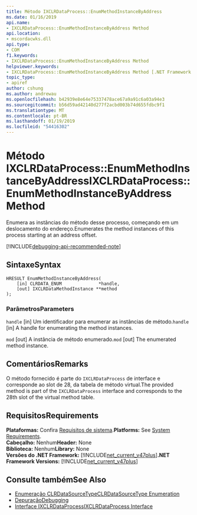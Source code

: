 ```yaml
---
title: Método IXCLRDataProcess::EnumMethodInstanceByAddress
ms.date: 01/16/2019
api.name:
- IXCLRDataProcess::EnumMethodInstanceByAddress Method
api.location:
- mscordacwks.dll
api.type:
- COM
f1.keywords:
- IXCLRDataProcess::EnumMethodInstanceByAddress Method
helpviewer.keywords:
- IXCLRDataProcess::EnumMethodInstanceByAddress Method [.NET Framework debugging]
topic_type:
- apiref
author: cshung
ms.author: andrewau
ms.openlocfilehash: b42939e8e64e75337478ace67a9a91c6a03a94e3
ms.sourcegitcommit: b56d59ad42140d277f2acbd003b74d655fdbc9f1
ms.translationtype: MT
ms.contentlocale: pt-BR
ms.lasthandoff: 01/19/2019
ms.locfileid: "54416302"
---
```

# <a name="ixclrdataprocessenummethodinstancebyaddress-method"></a><span data-ttu-id="24c52-102">Método IXCLRDataProcess::EnumMethodInstanceByAddress</span><span class="sxs-lookup"><span data-stu-id="24c52-102">IXCLRDataProcess::EnumMethodInstanceByAddress Method</span></span>

<span data-ttu-id="24c52-103">Enumera as instâncias do método desse processo, começando em um deslocamento do endereço.</span><span class="sxs-lookup"><span data-stu-id="24c52-103">Enumerates the method instances of this process starting at an address offset.</span></span>

[!INCLUDE[debugging-api-recommended-note](../../../../includes/debugging-api-recommended-note.md)]

## <a name="syntax"></a><span data-ttu-id="24c52-104">Sintaxe</span><span class="sxs-lookup"><span data-stu-id="24c52-104">Syntax</span></span>

```
HRESULT EnumMethodInstanceByAddress(
    [in] CLRDATA_ENUM              *handle,
    [out] IXCLRDataMethodInstance **method
);
```

### <a name="parameters"></a><span data-ttu-id="24c52-105">Parâmetros</span><span class="sxs-lookup"><span data-stu-id="24c52-105">Parameters</span></span>

<span data-ttu-id="24c52-106">`handle` [in] Um identificador para enumerar as instâncias de método.</span><span class="sxs-lookup"><span data-stu-id="24c52-106">`handle` [in] A handle for enumerating the method instances.</span></span>

<span data-ttu-id="24c52-107">`mod` [out] A instância de método enumerado.</span><span class="sxs-lookup"><span data-stu-id="24c52-107">`mod` [out] The enumerated method instance.</span></span>

## <a name="remarks"></a><span data-ttu-id="24c52-108">Comentários</span><span class="sxs-lookup"><span data-stu-id="24c52-108">Remarks</span></span>

<span data-ttu-id="24c52-109">O método fornecido é parte do `IXCLRDataProcess` de interface e corresponde ao slot de 28, da tabela de método virtual.</span><span class="sxs-lookup"><span data-stu-id="24c52-109">The provided method is part of the `IXCLRDataProcess` interface and corresponds to the 28th slot of the virtual method table.</span></span>

## <a name="requirements"></a><span data-ttu-id="24c52-110">Requisitos</span><span class="sxs-lookup"><span data-stu-id="24c52-110">Requirements</span></span>

<span data-ttu-id="24c52-111">**Plataformas:** Confira [Requisitos de sistema](../../../../docs/framework/get-started/system-requirements.md).</span><span class="sxs-lookup"><span data-stu-id="24c52-111">**Platforms:** See [System Requirements](../../../../docs/framework/get-started/system-requirements.md).</span></span>   
<span data-ttu-id="24c52-112">**Cabeçalho:** Nenhum</span><span class="sxs-lookup"><span data-stu-id="24c52-112">**Header:** None</span></span>   
<span data-ttu-id="24c52-113">**Biblioteca:** Nenhum</span><span class="sxs-lookup"><span data-stu-id="24c52-113">**Library:** None</span></span>   
<span data-ttu-id="24c52-114">**Versões do .NET Framework:** [!INCLUDE[net_current_v47plus](../../../../includes/net-current-v47plus.md)]</span><span class="sxs-lookup"><span data-stu-id="24c52-114">**.NET Framework Versions:** [!INCLUDE[net_current_v47plus](../../../../includes/net-current-v47plus.md)]</span></span>   
 
## <a name="see-also"></a><span data-ttu-id="24c52-115">Consulte também</span><span class="sxs-lookup"><span data-stu-id="24c52-115">See Also</span></span>
- [<span data-ttu-id="24c52-116">Enumeração CLRDataSourceType</span><span class="sxs-lookup"><span data-stu-id="24c52-116">CLRDataSourceType Enumeration</span></span>](../../../../docs/framework/unmanaged-api/debugging/clrdatasourcetype-enumeration.md)
- [<span data-ttu-id="24c52-117">Depuração</span><span class="sxs-lookup"><span data-stu-id="24c52-117">Debugging</span></span>](../../../../docs/framework/unmanaged-api/debugging/index.md)
- [<span data-ttu-id="24c52-118">Interface IXCLRDataProcess</span><span class="sxs-lookup"><span data-stu-id="24c52-118">IXCLRDataProcess Interface</span></span>](../../../../docs/framework/unmanaged-api/debugging/ixclrdataprocess-interface.md)

